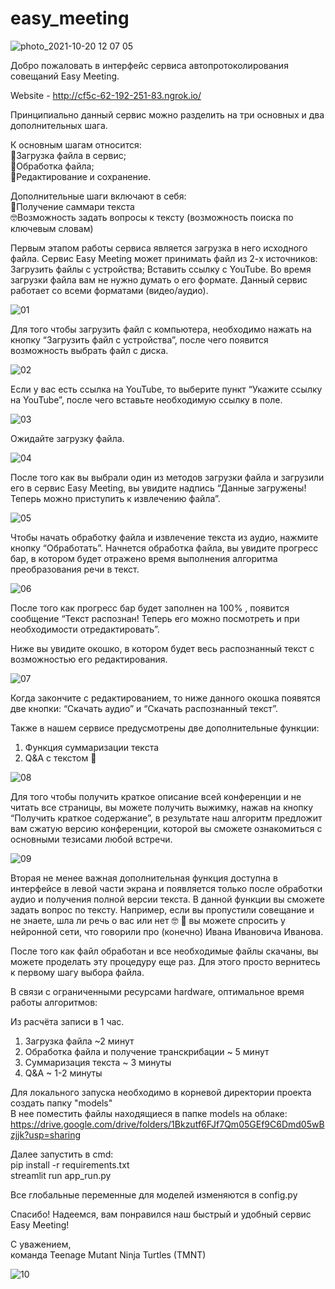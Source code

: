 # easy_meeting  
![photo_2021-10-20 12 07 05](https://user-images.githubusercontent.com/74874309/138611209-1bb05449-4635-44a0-8416-b20a639c09b9.jpeg)

Добро пожаловать в интерфейс сервиса автопротоколирования совещаний Easy Meeting.  

Website - http://cf5c-62-192-251-83.ngrok.io/  

Принципиально данный сервис можно разделить на три основных и два дополнительных шага.   

К основным шагам относится:   
💁Загрузка файла в сервис;  
💁Обработка файла;  
💁Редактирование и сохранение.  

Дополнительные шаги включают в себя:  
🧐Получение саммари текста  
🤓Возможность задать вопросы к тексту (возможность поиска по ключевым словам)  

Первым этапом работы сервиса является загрузка в него исходного файла. Сервис Easy Meeting может принимать файл из 2-х источников: 
Загрузить файлы с устройства; 
Вставить ссылку с YouTube.
Во время загрузки файла вам не нужно думать о его формате. Данный сервис работает со всеми форматами (видео/аудио).  

![01](https://user-images.githubusercontent.com/60604574/138611948-1d8f49f2-920a-4d58-a0a0-bcb095924ff5.png)  

Для того чтобы загрузить файл с компьютера, необходимо нажать на кнопку “Загрузить файл с устройства”, после чего появится возможность выбрать файл с диска.  

![02](https://user-images.githubusercontent.com/60604574/138612008-a8c50f86-b1a0-4b05-871f-8f63fa975ab9.png)  

Если у вас есть ссылка на YouTube, то выберите пункт “Укажите ссылку на YouTube”, после чего вставьте необходимую ссылку в поле.  

![03](https://user-images.githubusercontent.com/60604574/138612048-b6c5a055-c140-45d7-9ce0-18ad461f9655.png)  

Ожидайте загрузку файла.  

![04](https://user-images.githubusercontent.com/60604574/138612109-82259a2c-7ac7-4620-aa43-3099aa7154dd.png)  

После того как вы выбрали один из методов загрузки файла и загрузили его в сервис Easy Meeting, вы увидите надпись “Данные загружены! Теперь можно приступить к извлечению файла”.

![05](https://user-images.githubusercontent.com/60604574/138612104-cb9aacb4-9936-485c-bcdb-cc2bfa66ca67.png)  

Чтобы начать обработку файла и извлечение текста из аудио, нажмите кнопку “Обработать”. Начнется обработка файла, вы увидите прогресс бар, в котором будет отражено время выполнения алгоритма преобразования речи в текст.  

![06](https://user-images.githubusercontent.com/60604574/138612130-32b342a0-ac6f-45a5-8c1c-d727f26dff8e.png)  

После того как прогресс бар будет заполнен на 100% , появится сообщение “Текст распознан! Теперь его можно посмотреть и при необходимости отредактировать”.  

Ниже вы увидите окошко, в котором будет весь распознанный текст с возможностью его редактирования.   

![07](https://user-images.githubusercontent.com/60604574/138612155-03333ad1-78a9-4cbb-bd6f-267eef59675a.png)  

Когда закончите с редактированием, то ниже данного окошка появятся две кнопки: “Скачать аудио” и “Скачать распознанный текст”.  

Также в нашем сервисе предусмотрены две дополнительные функции:  
1. Функция суммаризации текста  
2. Q&A с текстом 💁  

![08](https://user-images.githubusercontent.com/60604574/138612188-b8d79e4d-4954-48df-ad3f-697886a50db1.png)  

Для того чтобы получить краткое описание всей конференции и не читать все страницы, вы можете получить выжимку, нажав на кнопку “Получить краткое содержание”, в результате наш алгоритм предложит вам сжатую версию конференции, которой вы сможете ознакомиться с основными тезисами любой встречи.  

![09](https://user-images.githubusercontent.com/60604574/138612212-454bac93-2560-4556-a0bc-b897fa7c9b61.png)  

Вторая не менее важная дополнительная функция доступна в интерфейсе в левой части экрана и появляется только после обработки аудио и получения полной версии текста. 
В данной функции вы сможете задать вопрос по тексту. 
Например, если вы пропустили совещание и не знаете, шла ли речь о вас или нет 🤓 🙈 вы можете спросить у нейронной сети, что говорили про (конечно) Ивана Ивановича Иванова.

После того как файл обработан и все необходимые файлы скачаны, вы можете проделать эту процедуру еще раз. Для этого просто вернитесь к первому шагу выбора файла.

В связи с ограниченными ресурсами hardware, оптимальное время работы алгоритмов:  

Из расчёта записи в 1 час.  
1. Загрузка файла ~2 минут  
2. Обработка файла и получение транскрибации ~ 5 минут  
3. Суммаризация текста ~ 3 минуты  
4. Q&A ~ 1-2 минуты  


Для локального запуска необходимо в корневой директории проекта создать папку "models"  
В нее поместить файлы находящиеся в папке models на облаке:  
https://drive.google.com/drive/folders/1Bkzutf6FJf7Qm05GEf9C6Dmd05wBzjjk?usp=sharing  

Далее запустить в cmd:  
pip install -r requirements.txt   
streamlit run app_run.py  

Все глобальные переменные для моделей изменяются в config.py  


Спасибо! Надеемся, вам понравился наш быстрый и удобный сервис Easy Meeting!  

С уважением,  
команда Teenage Mutant Ninja Turtles (TMNT)  

![10](https://user-images.githubusercontent.com/60604574/138612229-ff6aad73-ef1a-4150-8fa1-835d6de9a610.jpg)  


  


